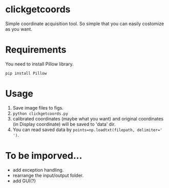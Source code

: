 # clickgetcoords
Simple coordinate acquisition tool.
So simple that you can easily costomize as you want.

# Requirements
You need to install Pillow library.
```
pip install Pillow
```

# Usage
1. Save image files to figs.
1. `python clickgetcoords.py`
1. calibrated coordinates (maybe what you want) and original coordinates (in Display coordinate) will be saved to 'data' dir.
1. You can read saved data by `points=np.loadtxt(filepath, delimiter=' ')`.


# To be imporved...
- add exception handling.
- rearrange the input/output folder.
- add GUI(?)